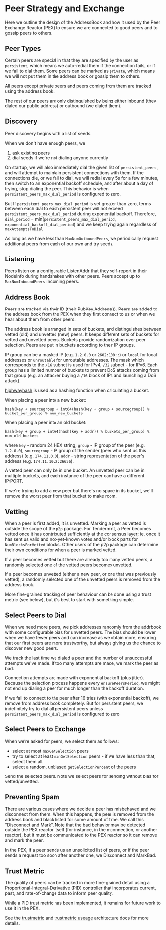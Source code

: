 # Peer Strategy and Exchange

Here we outline the design of the AddressBook
and how it used by the Peer Exchange Reactor (PEX) to ensure we are connected
to good peers and to gossip peers to others.

## Peer Types

Certain peers are special in that they are specified by the user as `persistent`,
which means we auto-redial them if the connection fails, or if we fail to dial
them.
Some peers can be marked as `private`, which means
we will not put them in the address book or gossip them to others.

All peers except private peers and peers coming from them are tracked using the
address book.

The rest of our peers are only distinguished by being either
inbound (they dialed our public address) or outbound (we dialed them).

## Discovery

Peer discovery begins with a list of seeds.

When we don't have enough peers, we

1. ask existing peers
2. dial seeds if we're not dialing anyone currently

On startup, we will also immediately dial the given list of `persistent_peers`,
and will attempt to maintain persistent connections with them. If the
connections die, or we fail to dial, we will redial every 5s for a few minutes,
then switch to an exponential backoff schedule, and after about a day of
trying, stop dialing the peer. This behavior is when `persistent_peers_max_dial_period` is configured to zero.

But If `persistent_peers_max_dial_period` is set greater than zero, terms between each dial to each persistent peer
will not exceed `persistent_peers_max_dial_period` during exponential backoff.
Therefore, `dial_period` = min(`persistent_peers_max_dial_period`, `exponential_backoff_dial_period`)
and we keep trying again regardless of `maxAttemptsToDial`

As long as we have less than `MaxNumOutboundPeers`, we periodically request
additional peers from each of our own and try seeds.

## Listening

Peers listen on a configurable ListenAddr that they self-report in their
NodeInfo during handshakes with other peers. Peers accept up to
`MaxNumInboundPeers` incoming peers.

## Address Book

Peers are tracked via their ID (their PubKey.Address()).
Peers are added to the address book from the PEX when they first connect to us or
when we hear about them from other peers.

The address book is arranged in sets of buckets, and distinguishes between
vetted (old) and unvetted (new) peers. It keeps different sets of buckets for
vetted and unvetted peers. Buckets provide randomization over peer selection.
Peers are put in buckets according to their IP groups.

IP group can be a masked IP (e.g. `1.2.0.0` or `2602:100::`) or `local` for
local addresses or `unroutable` for unroutable addresses. The mask which
corresponds to the `/16` subnet is used for IPv4, `/32` subnet - for IPv6.
Each group has a limited number of buckets to prevent DoS attacks coming from
that group (e.g. an attacker buying a `/16` block of IPs and launching a DoS
attack).

[highwayhash](https://arxiv.org/abs/1612.06257) is used as a hashing function
when calculating a bucket.

When placing a peer into a new bucket:

```
hash(key + sourcegroup + int64(hash(key + group + sourcegroup)) % bucket_per_group) % num_new_buckets
```

When placing a peer into an old bucket:

```
hash(key + group + int64(hash(key + addr)) % buckets_per_group) % num_old_buckets
```

where `key` - random 24 HEX string, `group` - IP group of the peer (e.g. `1.2.0.0`),
`sourcegroup` - IP group of the sender (peer who sent us this address) (e.g. `174.11.0.0`),
`addr` - string representation of the peer's address (e.g. `174.11.10.2:26656`).

A vetted peer can only be in one bucket. An unvetted peer can be in multiple buckets, and
each instance of the peer can have a different IP:PORT.

If we're trying to add a new peer but there's no space in its bucket, we'll
remove the worst peer from that bucket to make room.

## Vetting

When a peer is first added, it is unvetted.
Marking a peer as vetted is outside the scope of the `p2p` package.
For Tendermint, a Peer becomes vetted once it has contributed sufficiently
at the consensus layer; ie. once it has sent us valid and not-yet-known
votes and/or block parts for `NumBlocksForVetted` blocks.
Other users of the p2p package can determine their own conditions for when a peer is marked vetted.

If a peer becomes vetted but there are already too many vetted peers,
a randomly selected one of the vetted peers becomes unvetted.

If a peer becomes unvetted (either a new peer, or one that was previously vetted),
a randomly selected one of the unvetted peers is removed from the address book.

More fine-grained tracking of peer behaviour can be done using
a trust metric (see below), but it's best to start with something simple.

## Select Peers to Dial

When we need more peers, we pick addresses randomly from the addrbook with some
configurable bias for unvetted peers. The bias should be lower when we have
fewer peers and can increase as we obtain more, ensuring that our first peers
are more trustworthy, but always giving us the chance to discover new good
peers.

We track the last time we dialed a peer and the number of unsuccessful attempts
we've made. If too many attempts are made, we mark the peer as bad.

Connection attempts are made with exponential backoff (plus jitter). Because
the selection process happens every `ensurePeersPeriod`, we might not end up
dialing a peer for much longer than the backoff duration.

If we fail to connect to the peer after 16 tries (with exponential backoff), we
remove from address book completely. But for persistent peers, we indefinitely try to
dial all persistent peers unless `persistent_peers_max_dial_period` is configured to zero

## Select Peers to Exchange

When we’re asked for peers, we select them as follows:

- select at most `maxGetSelection` peers
- try to select at least `minGetSelection` peers - if we have less than that, select them all.
- select a random, unbiased `getSelectionPercent` of the peers

Send the selected peers. Note we select peers for sending without bias for vetted/unvetted.

## Preventing Spam

There are various cases where we decide a peer has misbehaved and we disconnect from them.
When this happens, the peer is removed from the address book and black listed for
some amount of time. We call this "Disconnect and Mark".
Note that the bad behavior may be detected outside the PEX reactor itself
(for instance, in the mconnection, or another reactor), but it must be communicated to the PEX reactor
so it can remove and mark the peer.

In the PEX, if a peer sends us an unsolicited list of peers,
or if the peer sends a request too soon after another one,
we Disconnect and MarkBad.

## Trust Metric

The quality of peers can be tracked in more fine-grained detail using a
Proportional-Integral-Derivative (PID) controller that incorporates
current, past, and rate-of-change data to inform peer quality.

While a PID trust metric has been implemented, it remains for future work
to use it in the PEX.

See the [trustmetric](https://github.com/tendermint/tendermint/blob/master/docs/architecture/adr-006-trust-metric.md)
and [trustmetric useage](https://github.com/tendermint/tendermint/blob/master/docs/architecture/adr-007-trust-metric-usage.md)
architecture docs for more details.
